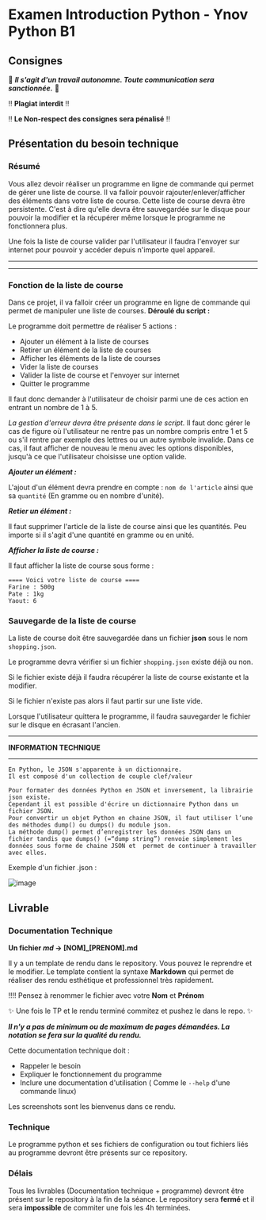 # Examen Introduction Python - Ynov Python B1

## Consignes

:see_no_evil: _**Il s'agit d'un travail autonomne. Toute communication sera sanctionnée.**_ :speak_no_evil:

‼️ **Plagiat interdit** ‼️

‼️ **Le Non-respect des consignes sera pénalisé** ‼️

## Présentation du besoin technique 

### Résumé 

Vous allez devoir réaliser un programme en ligne de commande qui permet de gérer une liste de course.
Il va falloir pouvoir rajouter/enlever/afficher des éléments dans votre liste de course. 
Cette liste de course devra être persistente. C'est à dire qu'elle devra être sauvegardée sur le disque pour pouvoir la modifier et la récupérer même lorsque le programme ne fonctionnera plus. 

Une fois la liste de course valider par l'utilisateur il faudra l'envoyer sur internet pour pouvoir y accéder depuis n'importe quel appareil. 

------------------------------------------------------------------------------------------------------------------------------------------------
------------------------------------------------------------------------------------------------------------------------------------------------

### Fonction de la liste de course
Dans ce projet, il va falloir créer un programme en ligne de commande qui permet de manipuler une liste de courses.
**Déroulé du script :** 

Le programme doit permettre de réaliser 5 actions :

- Ajouter un élément à la liste de courses
- Retirer un élément de la liste de courses
- Afficher les éléments de la liste de courses
- Vider la liste de courses
- Valider la liste de course et l'envoyer sur internet
- Quitter le programme

Il faut donc demander à l'utilisateur de choisir parmi une de ces action en entrant un nombre de 1 à 5.

*La gestion d'erreur devra être présente dans le script.*
Il faut donc gérer le cas de figure où l'utilisateur ne rentre pas un nombre compris entre 1 et 5 ou s'il rentre par exemple des lettres ou un autre symbole invalide. Dans ce cas, il faut afficher de nouveau le menu avec les options disponibles, jusqu'à ce que l'utilisateur choisisse une option valide.

_**Ajouter un élément :**_

L'ajout d'un élément devra prendre en compte : `nom de l'article` ainsi que sa `quantité` (En gramme ou en nombre d'unité).

_**Retier un élément :**_

Il faut supprimer l'article de la liste de course ainsi que les quantités. Peu importe si il s'agit d'une quantité en gramme ou en unité. 

_**Afficher la liste de course :**_

Il faut afficher la liste de course sous forme : 

    ==== Voici votre liste de course ====
    Farine : 500g
    Pate : 1kg
    Yaout: 6 

### Sauvegarde de la liste de course 

La liste de course doit être sauvegardée dans un fichier **json** sous le nom `shopping.json`. 

Le programme devra vérifier si un fichier `shopping.json` existe déjà ou non. 

Si le fichier existe déjà il faudra récupérer la liste de course existante et la modifier. 

Si le fichier n'existe pas alors il faut partir sur une liste vide. 

Lorsque l'utilisateur quittera le programme, il faudra sauvegarder le fichier sur le disque en écrasant l'ancien. 

------------------------------------------------------------------------------------------------------------------------------------------------
**INFORMATION TECHNIQUE**

------------------------------------------------------------------------------------------------------------------------------------------------

    En Python, le JSON s'apparente à un dictionnaire.
    Il est composé d'un collection de couple clef/valeur
    
    Pour formater des données Python en JSON et inversement, la librairie json existe.
    Cependant il est possible d'écrire un dictionnaire Python dans un fichier JSON.
    Pour convertir un objet Python en chaine JSON, il faut utiliser l’une des méthodes dump() ou dumps() du module json.
    La méthode dump() permet d’enregistrer les données JSON dans un fichier tandis que dumps() (=“dump string”) renvoie simplement les données sous forme de chaine JSON et  permet de continuer à travailler avec elles.
 
Exemple d'un fichier .json  : 

![image](https://user-images.githubusercontent.com/51991304/159792369-770b6bef-ffe2-41d1-b2a4-2d0c14dc0a0a.png)


## Livrable
### Documentation Technique  

**Un fichier _md_ ->  [NOM]\_[PRENOM].md** 

Il y a un template de rendu dans le repository. Vous pouvez le reprendre et le modifier. 
Le template contient la syntaxe **Markdown** qui permet de réaliser des rendu esthétique et professionnel très rapidement. 
        
:bangbang::bangbang: Pensez à renommer le fichier avec votre **Nom** et **Prénom**

:sparkles: Une fois le TP et le rendu terminé commitez et pushez le dans le repo. :sparkles:
  
_**Il n'y a pas de minimum ou de maximum de pages démandées. La notation se fera sur la qualité du rendu.**_ 

 Cette documentation technique doit : 
 - Rappeler le besoin 
 - Expliquer le fonctionnement du programme 
 - Inclure une documentation d'utilisation ( Comme le `--help` d'une commande linux)
 
 Les screenshots sont les bienvenus dans ce rendu. 
 
 ### Technique

Le programme python et ses fichiers de configuration ou tout fichiers liés au programme devront être présents sur ce repository. 
### Délais 

Tous les livrables (Documentation technique + programme) devront être présent sur le repository à la fin de la séance. 
Le repository sera **fermé** et il sera **impossible** de commiter une fois les 4h terminées. 
